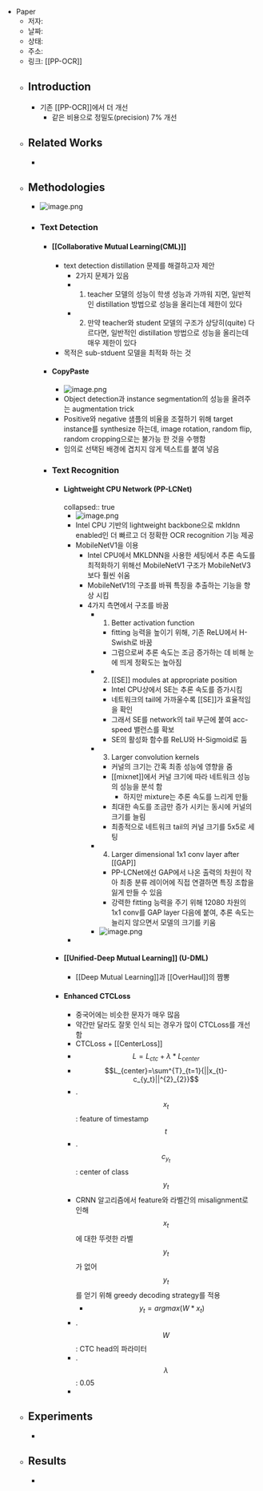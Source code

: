 - Paper
	- 저자:
	- 날짜:
	- 상태:
	- 주소:
	- 링크: [[PP-OCR]]
	- ## Introduction
		- 기존 [[PP-OCR]]에서 더 개선
			- 같은 비용으로 정밀도(precision) 7% 개선
	- ## Related Works
		-
	- ## Methodologies
		- ![image.png](../assets/image_1671434364980_0.png)
		- ### Text Detection
			- #### [[Collaborative Mutual Learning(CML)]]
				- text detection distillation 문제를 해결하고자 제안
					- 2가지 문제가 있음
					- 1) teacher 모델의 성능이 학생 성능과 가까워 지면, 일반적인 distillation 방법으로 성능을 올리는데 제한이 있다
					- 2) 만약 teacher와 student 모델의 구조가 상당히(quite) 다르다면, 일반적인 distillation 방법으로 성능을 올리는데 매우 제한이 있다
				- 목적은 sub-stduent 모델을 최적화 하는 것
			- #### CopyPaste
				- ![image.png](../assets/image_1671583788599_0.png)
				- Object detection과 instance segmentation의 성능을 올려주는 augmentation trick
				- Positive와 negative 샘플의 비율을 조절하기 위해 target instance를 synthesize 하는데, image rotation, random flip, random cropping으로는 불가능 한 것을 수행함
				- 임의로 선택된 배경에 겹치지 않게 텍스트를 붙여 넣음
			- ### Text Recognition
				- #### Lightweight CPU Network (PP-LCNet)
				  collapsed:: true
					- ![image.png](../assets/image_1671583921611_0.png)
					- Intel CPU 기반의 lightweight backbone으로 mkldnn enabled인 더 빠르고 더 정확한 OCR recognition 기능 제공
					- MobileNetV1을 이용
						- Intel CPU에서 MKLDNN을 사용한 세팅에서 추론 속도를 최적화하기 위해선 MobileNetV1 구조가 MobileNetV3보다 훨씬 쉬움
						- MobileNetV1의 구조를 바꿔 특징을 추출하는 기능을 향상 시킴
						- 4가지 측면에서 구조를 바꿈
							- 1) Better activation function
								- fitting 능력을 높이기 위해, 기존 ReLU에서 H-Swish로 바꿈
								- 그럼으로써 추론 속도는 조금 증가하는 데 비해 눈에 띄게 정확도는 높아짐
							- 2) [[SE]] modules at appropriate position
								- Intel CPU상에서 SE는 추론 속도를 증가시킴
								- 네트워크의 tail에 가까울수록 [[SE]]가 효율적임을 확인
								- 그래서 SE를 network의 tail 부근에 붙여 acc-speed 밸런스를 확보
								- SE의 활성화 함수를 ReLU와 H-Sigmoid로 둠
							- 3) Larger convolution kernels
								- 커널의 크기는 간혹 최종 성능에 영향을 줌
								- [[mixnet]]에서 커널 크기에 따라 네트워크 성능의 성능을 분석 함
									- 하지만 mixture는 추론 속도를 느리게 만듦
								- 최대한 속도를 조금만 증가 시키는 동시에 커널의 크기를 늘림
								- 최종적으로 네트워크 tail의 커널 크기를 5x5로 세팅
							- 4) Larger dimensional 1x1 conv layer after [[GAP]]
								- PP-LCNet에선 GAP에서 나온 출력의 차원이 작아 최종 분류 레이어에 직접 연결하면 특징 조합을 잃게 만들 수 있음
								- 강력한 fitting 능력을 주기 위해 12080 차원의 1x1 conv를 GAP layer 다음에 붙여, 추론 속도는 늘리지 않으면서 모델의 크기를 키움
							- ![image.png](../assets/image_1671585009219_0.png)
					-
				- #### [[Unified-Deep Mutual Learning]] (U-DML)
					- [[Deep Mutual Learning]]과 [[OverHaul]]의 짬뽕
				- #### Enhanced CTCLoss
					- 중국어에는 비슷한 문자가 매우 많음
					- 약간만 달라도 잘못 인식 되는 경우가 많이 CTCLoss를 개선함
					- CTCLoss + [[CenterLoss]]
					- $$L=L_{ctc}+\lambda*L_{center}$$
					- $$L_{center}=\sum^{T}_{t=1}{||x_{t}-c_{y_t}||^{2}_{2}}$$
					- .$$x_t$$: feature of timestamp $$t$$
					- .$$c_{y_t}$$: center of class $$y_t$$
					- CRNN 알고리즘에서 feature와 라벨간의 misalignment로 인해 $$x_t$$에 대한 뚜렷한 라벨 $$y_t$$가 없어 $$y_t$$를 얻기 위해 greedy decoding strategy를 적용
						- $$y_t=argmax(W*x_t)$$
					- .$$W$$: CTC head의 파라미터
					- .$$\lambda$$: 0.05
					-
	- ## Experiments
		-
	- ## Results
		-